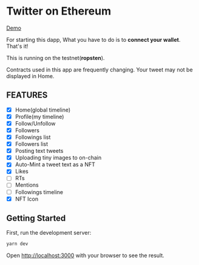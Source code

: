 # Twitter on Ethereum

[Demo](https://twitter-eth.vercel.app/)

For starting this dapp, What you have to do is to **connect your wallet**. That's it!

This is running on the testnet(**ropsten**).

Contracts used in this app are frequently changing. Your tweet may not be displayed in Home.

## FEATURES

- [x] Home(global timeline)
- [x] Profile(my timeline)
- [x] Follow/Unfollow
- [x] Followers
- [x] Followings list
- [x] Followers list
- [x] Posting text tweets
- [x] Uploading tiny images to on-chain
- [x] Auto-Mint a tweet text as a NFT
- [x] Likes
- [ ] RTs
- [ ] Mentions
- [ ] Followings timeline
- [x] NFT Icon

## Getting Started

First, run the development server:

```bash
yarn dev
```

Open [http://localhost:3000](http://localhost:3000) with your browser to see the result.
